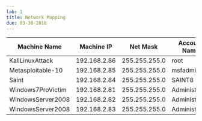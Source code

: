 ```yaml
---
lab: 1
title: Network Mapping
due: 03-30-2018
---
```


| Machine Name      | Machine IP   | Net Mask      | Account Name  | Account Pass |
| ----------------- | ------------ | ------------- | ------------- | ------------ |
| KaliLinuxAttack   | 192.168.2.86 | 255.255.255.0 | root          | toor         |
| Metasploitable-10 | 192.168.2.85 | 255.255.255.0 | msfadmin      | msfadmin     |
| Saint             | 192.168.2.84 | 255.255.255.0 | SAINT8        | toor         |
| Windows7ProVictim | 192.168.2.81 | 255.255.255.0 | Administrator | P@ssw0rd     |
| WindowsServer2008 | 192.168.2.82 | 255.255.255.0 | Administrator | P@ssw0rd     |
| WindowsServer2008 | 192.168.2.83 | 255.255.255.0 | Administrator | P@ssw0rd     |

